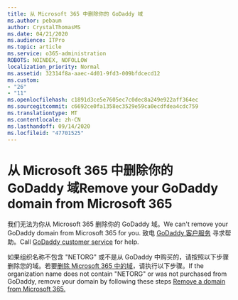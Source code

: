 ```yaml
---
title: 从 Microsoft 365 中删除你的 GoDaddy 域
ms.author: pebaum
author: CrystalThomasMS
ms.date: 04/21/2020
ms.audience: ITPro
ms.topic: article
ms.service: o365-administration
ROBOTS: NOINDEX, NOFOLLOW
localization_priority: Normal
ms.assetid: 32314f8a-aaec-4d01-9fd3-009bfdcecd12
ms.custom:
- "26"
- "11"
ms.openlocfilehash: c1891d3ce5e7605ec7c0dec8a249e922aff364ec
ms.sourcegitcommit: c6692ce0fa1358ec3529e59ca0ecdfdea4cdc759
ms.translationtype: MT
ms.contentlocale: zh-CN
ms.lasthandoff: 09/14/2020
ms.locfileid: "47701525"
---
```

# <a name="remove-your-godaddy-domain-from-microsoft-365"></a><span data-ttu-id="25507-102">从 Microsoft 365 中删除你的 GoDaddy 域</span><span class="sxs-lookup"><span data-stu-id="25507-102">Remove your GoDaddy domain from Microsoft 365</span></span>

<span data-ttu-id="25507-103">我们无法为你从 Microsoft 365 删除你的 GoDaddy 域。</span><span class="sxs-lookup"><span data-stu-id="25507-103">We can't remove your GoDaddy domain from Microsoft 365 for you.</span></span> <span data-ttu-id="25507-104">致电 [GoDaddy 客户服务](https://aka.ms/contact-godaddy) 寻求帮助。</span><span class="sxs-lookup"><span data-stu-id="25507-104">Call [GoDaddy customer service](https://aka.ms/contact-godaddy) for help.</span></span>
  
<span data-ttu-id="25507-105">如果组织名称不包含 "NETORG" 或不是从 GoDaddy 中购买的，请按照以下步骤删除您的域。若要[删除 Microsoft 365 中的域](https://docs.microsoft.com/microsoft-365/admin/get-help-with-domains/remove-a-domain)，请执行以下步骤。</span><span class="sxs-lookup"><span data-stu-id="25507-105">If the organization name does not contain "NETORG" or was not purchased from GoDaddy, remove your domain by following these steps [Remove a domain from Microsoft 365.](https://docs.microsoft.com/microsoft-365/admin/get-help-with-domains/remove-a-domain)</span></span>
  